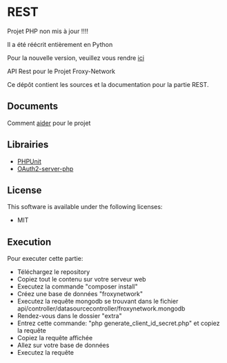 # REST
Projet PHP non mis à jour !!!!

Il a été réécrit entièrement en Python

Pour la nouvelle version, veuillez vous rendre [ici](https://github.com/FroxyNetwork/PyREST)




API Rest pour le Projet Froxy-Network

Ce dépôt contient les sources et la documentation pour la partie REST.

## Documents
Comment [aider](https://github.com/FroxyNetwork/REST/blob/develop/docs/howto_help.md) pour le projet

## Librairies
  - [PHPUnit](https://phpunit.de/)
  - [OAuth2-server-php](https://bshaffer.github.io/oauth2-server-php-docs/)

## License
This software is available under the following licenses:

  - MIT

## Execution
Pour executer cette partie:
  - Téléchargez le repository
  - Copiez tout le contenu sur votre serveur web
  - Executez la commande "composer install"
  - Créez une base de données "froxynetwork"
  - Executez la requête mongodb se trouvant dans le fichier api/controller/datasourcecontroller/froxynetwork.mongodb
  - Rendez-vous dans le dossier "extra"
  - Entrez cette commande: "php generate_client_id_secret.php" et copiez la requête
  - Copiez la requête affichée
  - Allez sur votre base de données
  - Executez la requête
